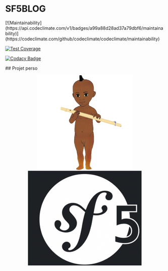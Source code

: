 # SF5BLOG
<p>
[![Maintainability](https://api.codeclimate.com/v1/badges/a99a88d28ad37a79dbf6/maintainability)](https://codeclimate.com/github/codeclimate/codeclimate/maintainability)

[![Test Coverage](https://api.codeclimate.com/v1/badges/a99a88d28ad37a79dbf6/test_coverage)](https://codeclimate.com/github/codeclimate/codeclimate/test_coverage)

[![Codacy Badge](https://api.codacy.com/project/badge/Grade/e005f2f310ef4935ac5cccf3663c8b99)](https://www.codacy.com/manual/borgine/sf5blog?utm_source=github.com&amp;utm_medium=referral&amp;utm_content=kirokou/sf5blog&amp;utm_campaign=Badge_Grade)
</p>
## Projet perso
<p align="center">
  <img src = "public/img/kirokou.png"  width="300" height="300"  title = "" alt = "kirokou">
<img src = "public/img/sf5.png"   height="300" title = "" alt = "sf5">
</p>
